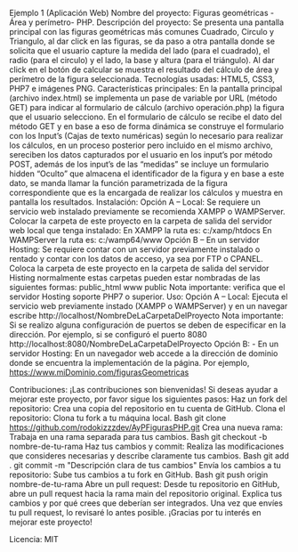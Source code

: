 Ejemplo 1 (Aplicación Web)
Nombre del proyecto: Figuras geométricas - Área y perímetro- PHP.
Descripción del proyecto: Se presenta una pantalla principal con las figuras geométricas más comunes Cuadrado, Circulo y Triangulo, al dar click en las figuras, se da paso a otra pantalla donde se solicita que el usuario capture la medida del lado (para el cuadrado), el radio (para el circulo) y el lado, la base y altura (para el triángulo). Al dar click en el botón de calcular se muestra el resultado del cálculo de área y perímetro de la figura seleccionada.
Tecnologías usadas: HTML5, CSS3, PHP7 e imágenes PNG.
Características principales: En la pantalla principal (archivo index.html) se implementa un pase de variable por URL (método GET) para indicar al formulario de cálculo (archivo operación.php) la figura que el usuario selecciono. En el formulario de cálculo se recibe el dato del método GET y en base a eso de forma dinámica se construye el formulario con los Input’s (Cajas de texto numéricas) según lo necesario para realizar los cálculos, en un proceso posterior pero incluido en el mismo archivo, sereciben los datos capturados por el usuario en los input’s por método POST, además de los input’s de las “medidas” se incluye un formulario hidden “Oculto” que almacena el identificador de la figura y en base a este dato, se manda llamar la función parametrizada de la figura correspondiente que es la encargada de realizar los cálculos y muestra en pantalla los resultados.
Instalación: Opción A – Local: Se requiere un servicio web instalado previamente se recomienda XAMPP o WAMPServer.
Colocar la carpeta de este proyecto en la carpeta de salida del servidor web local que tenga instalado:
En XAMPP la ruta es: c:/xamp/htdocs
En WAMPServer la ruta es: c:/wamp64/www
Opción B – En un servidor Hosting: Se requiere contar con un servidor previamente instalado o rentado y contar con los datos de acceso, ya sea por FTP o CPANEL.
Coloca la carpeta de este proyecto en la carpeta de salida del servidor Histing normalmente estas carpetas pueden estar nombradas de las siguientes formas:
public_html
www
public
Nota importante: verifica que el servidor Hosting soporte PHP7 o superior.
Uso: Opción A – Local: Ejecuta el servicio web previamente instado (XAMPP o WAMPServer) y en un navegar escribe http://localhost/NombreDeLaCarpetaDelProyecto
Nota importante: Si se realizo alguna configuración de puertos se deben de especificar en la dirección. Por ejemplo, si se configuró el puerto 8080 http://localhost:8080/NombreDeLaCarpetaDelProyecto
Opción B: - En un servidor Hosting: En un navegador web accede a la dirección de dominio donde se encuentra la implementación de la página. Por ejemplo, https://www.miDominio.com/figurasGeometricas

Contribuciones: 
¡Las contribuciones son bienvenidas! Si deseas ayudar a mejorar este proyecto, por favor sigue los siguientes pasos:
Haz un fork del repositorio: Crea una copia del repositorio en tu cuenta de GitHub.
Clona el repositorio: Clona tu fork a tu máquina local.
Bash
git clone https://github.com/rodokizzzdev/AyPFigurasPHP.git
Crea una nueva rama: Trabaja en una rama separada para tus cambios.
Bash
git checkout -b nombre-de-tu-rama
Haz tus cambios y commit: Realiza las modificaciones que consideres necesarias y describe claramente tus cambios.
Bash
git add .
git commit -m "Descripción clara de tus cambios"
Envía los cambios a tu repositorio: Sube tus cambios a tu fork en GitHub.
Bash
git push origin nombre-de-tu-rama
Abre un pull request: Desde tu repositorio en GitHub, abre un pull request hacia la rama main del repositorio original. Explica tus cambios y por qué crees que deberían ser integrados.
Una vez que envíes tu pull request, lo revisaré lo antes posible. ¡Gracias por tu interés en mejorar este proyecto!

Licencia: MIT

